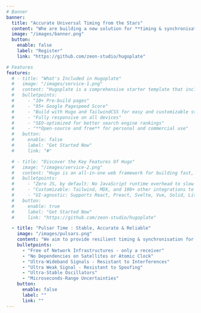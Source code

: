 ```yaml
---
# Banner
banner:
  title: "Accurate Universal Timing from the Stars"
  content: "Whe are building a new solution for **timing & synchronisation**, based on real-time radio **pulsar** observations with a cutting edge compact and flat radiotelescope (under development)"
  image: "/images/banner.png"
  button:
    enable: false
    label: "Register"
    link: "https://github.com/zeon-studio/hugoplate"

# Features
features:
  # - title: "What's Included in Hugoplate"
  #   image: "/images/service-1.png"
  #   content: "Hugoplate is a comprehensive starter template that includes everything you need to get started with your Hugo project. What's Included in Hugoplate"
  #   bulletpoints:
  #     - "10+ Pre-build pages"
  #     - "95+ Google Pagespeed Score"
  #     - "Build with Hugo and TailwindCSS for easy and customizable styling"
  #     - "Fully responsive on all devices"
  #     - "SEO-optimized for better search engine rankings"
  #     - "**Open-source and free** for personal and commercial use"
  #   button:
  #     enable: false
  #     label: "Get Started Now"
  #     link: "#"

  # - title: "Discover the Key Features Of Hugo"
  #   image: "/images/service-2.png"
  #   content: "Hugo is an all-in-one web framework for building fast, content-focused websites. It offers a range of exciting features for developers and website creators. Some of the key features are:"
  #   bulletpoints:
  #     - "Zero JS, by default: No JavaScript runtime overhead to slow you down."
  #     - "Customizable: Tailwind, MDX, and 100+ other integrations to choose from."
  #     - "UI-agnostic: Supports React, Preact, Svelte, Vue, Solid, Lit and more."
  #   button:
  #     enable: true
  #     label: "Get Started Now"
  #     link: "https://github.com/zeon-studio/hugoplate"

  - title: "Pulsar Time : Stable, Accurate & Reliable"
    image: "/images/pulsars.png"
    content: "We aim to provide resilient timing & synchronisation for critical infrastructures (without any connectivity involved) with pulsar timing on a compact radiotelescope."
    bulletpoints:
      - "Free of Network Infrastructures - only a receiver"
      - "No Dependencies on Satellites or Atomic Clock"
      - "Ultra-Wideband Signals - Resistant to Interferences"
      - "Ultra Weak Signal - Resistant to Spoofing"
      - "Ultra-Stable Oscillators"
      - "Microseconds-Range Uncertainties"
    button:
      enable: false
      label: ""
      link: ""
---
```

